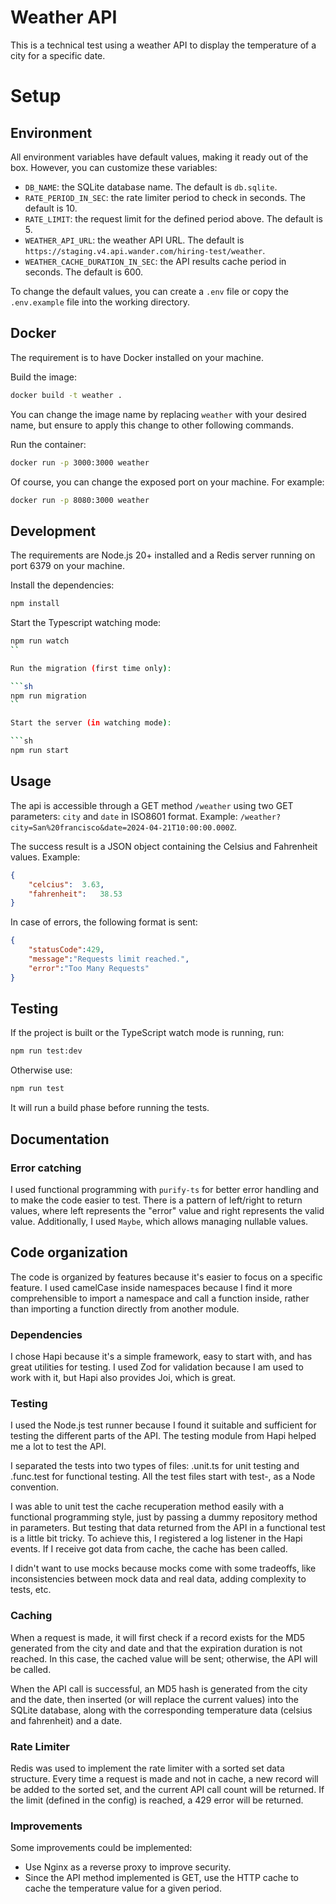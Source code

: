 # Weather API 

This is a technical test using a weather API to display the temperature of a city for a specific date.

# Setup 

## Environment 

All environment variables have default values, making it ready out of the box. However, you can customize these variables:

- `DB_NAME`: the SQLite database name. The default is `db.sqlite`.
- `RATE_PERIOD_IN_SEC`: the rate limiter period to check in seconds. The default is 10.
- `RATE_LIMIT`: the request limit for the defined period above. The default is 5.
- `WEATHER_API_URL`: the weather API URL. The default is `https://staging.v4.api.wander.com/hiring-test/weather`.
- `WEATHER_CACHE_DURATION_IN_SEC`: the API results cache period in seconds. The default is 600.

To change the default values, you can create a `.env` file or copy the `.env.example` file into the working directory.

## Docker 

The requirement is to have Docker installed on your machine.

Build the image: 

```sh
docker build -t weather .
```

You can change the image name by replacing `weather` with your desired name, but ensure to apply this change to other following commands.

Run the container: 

```sh
docker run -p 3000:3000 weather
```

Of course, you can change the exposed port on your machine. For example:

```sh
docker run -p 8080:3000 weather
```

## Development 

The requirements are Node.js 20+ installed and a Redis server running on port 6379 on your machine.

Install the dependencies:

```sh
npm install  
```

Start the Typescript watching mode: 

```sh
npm run watch  
``

Run the migration (first time only): 

```sh
npm run migration  
``

Start the server (in watching mode):

```sh
npm run start  
```

## Usage

The api is accessible through a GET method `/weather` using two GET parameters: `city` and `date` in ISO8601 format. Example: `/weather?city=San%20francisco&date=2024-04-21T10:00:00.000Z`. 

The success result is a JSON object containing the Celsius and Fahrenheit values. Example:

```json
{
    "celcius":	3.63,
    "fahrenheit":	38.53
}
```

In case of errors, the following format is sent: 

```json
{
    "statusCode":429,
    "message":"Requests limit reached.",
    "error":"Too Many Requests"
}
```

## Testing 

If the project is built or the TypeScript watch mode is running, run:

```sh 
npm run test:dev
```

Otherwise use: 

```sh 
npm run test
```

It will run a build phase before running the tests. 

## Documentation 

### Error catching

I used functional programming with `purify-ts` for better error handling and to make the code easier to test. There is a pattern of left/right to return values, where left represents the "error" value and right represents the valid value. Additionally, I used `Maybe`, which allows managing nullable values.

## Code organization 

The code is organized by features because it's easier to focus on a specific feature. I used camelCase inside namespaces because I find it more comprehensible to import a namespace and call a function inside, rather than importing a function directly from another module.

### Dependencies 

I chose Hapi because it's a simple framework, easy to start with, and has great utilities for testing. I used Zod for validation because I am used to work with it, but Hapi also provides Joi, which is great. 

### Testing 

I used the Node.js test runner because I found it suitable and sufficient for testing the different parts of the API. The testing module from Hapi helped me a lot to test the API.

I separated the tests into two types of files: .unit.ts for unit testing and .func.test for functional testing. All the test files start with test-, as a Node convention.

I was able to unit test the cache recuperation method easily with a functional programming style, just by passing a dummy repository method in parameters. But testing that data returned from the API in a functional test is a little bit tricky. To achieve this, I registered a log listener in the Hapi events. If I receive got data from cache, the cache has been called.

I didn't want to use mocks because mocks come with some tradeoffs, like inconsistencies between mock data and real data, adding complexity to tests, etc.

### Caching

When a request is made, it will first check if a record exists for the MD5 generated from the city and date and that the expiration duration is not reached. In this case, the cached value will be sent; otherwise, the API will be called.

When the API call is successful, an MD5 hash is generated from the city and the date, then inserted (or will replace the current values) into the SQLite database, along with the corresponding temperature data (celsius and fahrenheit) and a date.

### Rate Limiter

Redis was used to implement the rate limiter with a sorted set data structure. Every time a request is made and not in cache, a new record will be added to the sorted set, and the current API call count will be returned. If the limit (defined in the config) is reached, a 429 error will be returned.

### Improvements

Some improvements could be implemented:

- Use Nginx as a reverse proxy to improve security.
- Since the API method implemented is GET, use the HTTP cache to cache the temperature value for a given period.
